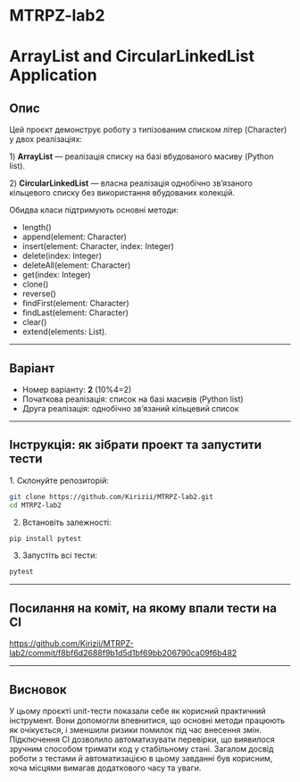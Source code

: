 # MTRPZ-lab2
# ArrayList and CircularLinkedList Application

## Опис
Цей проєкт демонструє роботу з типізованим списком літер (Character) у двох реалізаціях:

1️) **ArrayList** — реалізація списку на базі вбудованого масиву (Python list).

2️) **CircularLinkedList** — власна реалізація однобічно зв’язаного кільцевого списку без використання вбудованих колекцій.

Обидва класи підтримують основні методи:
- length()
- append(element: Character)
- insert(element: Character, index: Integer)
- delete(index: Integer)
- deleteAll(element: Character)
- get(index: Integer)
- clone()
- reverse()
- findFirst(element: Character)
- findLast(element: Character)
- clear()
- extend(elements: List).

---

## Варіант

- Номер варіанту: **2** (10%4=2)
- Початкова реалізація: список на базі масивів (Python list)
- Друга реалізація: однобічно зв’язаний кільцевий список

---

## Інструкція: як зібрати проект та запустити тести

1️. Склонуйте репозиторій:
```bash
git clone https://github.com/Kirizii/MTRPZ-lab2.git
cd MTRPZ-lab2
```
2. Встановіть залежності:
```bash
pip install pytest
```
3. Запустіть всі тести:
```bash
pytest
```

---

## Посилання на коміт, на якому впали тести на CI
https://github.com/Kirizii/MTRPZ-lab2/commit/f8bf6d2688f9b1d5d1bf69bb206790ca09f6b482

---

## Висновок
У цьому проєкті unit-тести показали себе як корисний практичний інструмент. Вони допомогли впевнитися, що основні методи працюють як очікується, і зменшили ризики помилок під час внесення змін. Підключення CI дозволило автоматизувати перевірки, що виявилося зручним способом тримати код у стабільному стані. Загалом досвід роботи з тестами й автоматизацією в цьому завданні був корисним, хоча місцями вимагав додаткового часу та уваги.
